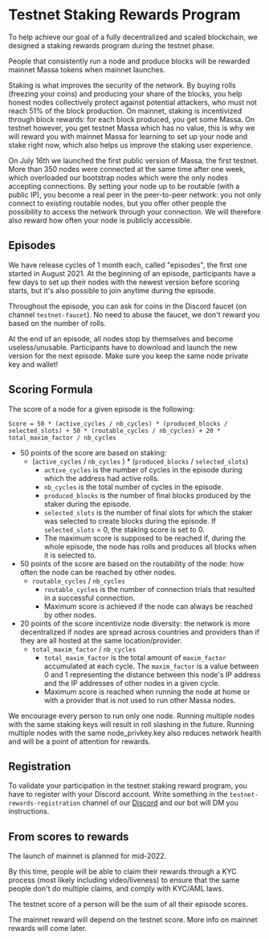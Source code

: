 # Testnet Staking Rewards Program

To help achieve our goal of a fully decentralized and scaled blockchain,
we designed a staking rewards program during the testnet phase.

People that consistently run a node and produce blocks will be rewarded
mainnet Massa tokens when mainnet launches.

Staking is what improves the security of the network. By buying rolls
(freezing your coins) and producing your share of the blocks, you help
honest nodes collectively protect against potential attackers, who must
not reach 51% of the block production. On mainnet, staking is
incentivized through block rewards: for each block produced, you get
some Massa. On testnet however, you get testnet Massa which has no
value, this is why we will reward you with mainnet Massa for learning to
set up your node and stake right now, which also helps us improve the
staking user experience.

On July 16th we launched the first public version of Massa, the first
testnet. More than 350 nodes were connected at the same time after one
week, which overloaded our bootstrap nodes which were the only nodes
accepting connections. By setting your node up to be routable (with a
public IP), you become a real peer in the peer-to-peer network: you not
only connect to existing routable nodes, but you offer other people the
possibility to access the network through your connection. We will
therefore also reward how often your node is publicly accessible.

## Episodes

We have release cycles of 1 month each, called "episodes", the
first one started in August 2021. At the beginning of an episode,
participants have a few days to set up their nodes with the newest
version before scoring starts, but it's also possible to join anytime
during the episode.

Throughout the episode, you can ask for coins in the Discord faucet (on
channel `testnet-faucet`). No need to abuse the faucet, we don't
reward you based on the number of rolls.

At the end of an episode, all nodes stop by themselves and become
useless/unusable. Participants have to download and launch the new
version for the next episode. Make sure you keep the same node private
key and wallet!

## Scoring Formula

The score of a node for a given episode is the following:

    Score = 50 * (active_cycles / nb_cycles) * (produced_blocks / selected_slots) + 50 * (routable_cycles / nb_cycles) + 20 * total_maxim_factor / nb_cycles

-   50 points of the score are based on staking:
    -   (`active_cycles` / `nb_cycles` ) \* (`produced_blocks` /
        `selected_slots`)
        -   `active_cycles` is the number of cycles in the episode
            during which the address had active rolls.
        -   `nb_cycles` is the total number of cycles in the episode.
        -   `produced_blocks` is the number of final blocks produced by
            the staker during the episode.
        -   `selected_slots` is the number of final slots for which the
            staker was selected to create blocks during the episode. If
            `selected_slots` = 0, the staking score is set to 0.
        -   The maximum score is supposed to be reached if, during the
            whole episode, the node has rolls and produces all blocks
            when it is selected to.
-   50 points of the score are based on the routability of the node: how
    often the node can be reached by other nodes.
    -   `routable_cycles` / `nb_cycles`
        -   `routable_cycles` is the number of connection trials that
            resulted in a successful connection.
        -   Maximum score is achieved if the node can always be reached
            by other nodes.
-   20 points of the score incentivize node diversity: the network is
    more decentralized if nodes are spread across countries and
    providers than if they are all hosted at the same location/provider.
    -   `total_maxim_factor` / `nb_cycles`
        -   `total_maxim_factor` is the total amount of `maxim_factor`
            accumulated at each cycle. The `maxim_factor` is a value
            between 0 and 1 representing the distance between this
            node's IP address and the IP addresses of other nodes in a
            given cycle.
        -   Maximum score is reached when running the node at home or
            with a provider that is not used to run other Massa nodes.

We encourage every person to run only one node. Running multiple nodes
with the same staking keys will result in roll slashing in the future.
Running multiple nodes with the same node_privkey.key also reduces
network health and will be a point of attention for rewards.

## Registration

To validate your participation in the testnet staking reward program,
you have to register with your Discord account. Write something in the
`testnet-rewards-registration` channel of our
[Discord](https://discord.com/invite/massa) and our bot will DM you
instructions.

## From scores to rewards

The launch of mainnet is planned for mid-2022.

By this time, people will be able to claim their rewards through a KYC
process (most likely including video/liveness) to ensure that the same
people don't do multiple claims, and comply with KYC/AML laws.

The testnet score of a person will be the sum of all their episode
scores.

The mainnet reward will depend on the testnet score. More info on
mainnet rewards will come later.
